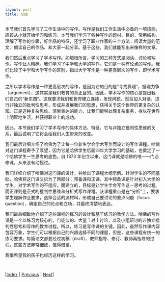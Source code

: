 ```yaml
---
layout: post
title: 总结
---
```


本节我们首先学习了工作生活中的写作。写作是我们工作生活中必备的一项技能，应该从小就开始学习和练习。本节我们学习了各种写作的题材、目的，常用结构，理解了写作的步骤，好作品的特征，还学习了职业作家的三个方法：阅读大量的范文、朗读自己的作品、和大家一起分享。基于这些，我们就能写出来像样的文章。

我们然后重点学习了学术写作。如培根所言，学习的三种方式是阅读、讨论和写作。写作让人精确。我们学习了中学和大学的写作。它们是一种有论点的写作。我们比较了中学和大学写作的区别，指出大学写作是一种更高层次的写作，即学术写作。

之所以学术写作是一种更高层次的写作，是因为它的目的是“寻找真理”，据理力争（argument），这其实是我们教育的真正目的。因此，学术写作的核心是提出我们自己的“新东西”。这就要求我们和世界建立连接，发现问题，然后加入对话，进行非独立的批判性思考，形成并发展我们的思想，获得关于这个世界的更复杂的认知。正是这种复杂思维、清晰表达的能力，让我们能够处理复杂事务，得以在世界上明智地生活，并获得职业上的成功。

因此，本节我们学习了学术写作的具体方法、特征，它与非独立批判性思维的关系，最后说明了它将会给我们人生带来的改变。

我们最后详细介绍了哈佛为了让每一位新生学会学术写作而设计的写作课程。哈佛对这门课程寄予了厚望，因为它是哈佛学生后面四年大学学习的基础，也奠定了一个哈佛学生一生思考的底色。自 1873 年创立以来，这门课就是哈佛的唯一一门必修课，从来没有动摇过。

我们详细介绍了哈佛对这门课的设计，并给出了课程大纲示例。针对学生的不同基础，哈佛将这门课又拆为了两部分：预备课和正课。其中预备课是针对初入大学的学生，对学术写作的不适应，而建立的，目标是让学生学会写作这一思考的过程。而正课则是正式的批判性思维和分析式写作课程。该课程重点是在“分析”上，要求学生理解作业要求，选择合适的源材料，形成自己要讨论的重点问题（focus question），确定自己的论点和立场，并最终清楚地表达。

我们最后细致地介绍了这些课程的练习的设计和基于练习的教学方法。哈佛的写作课是一个以练习为核心的，门徒似的、大量 1 对 1 讨论，以及小组研讨的非独立批判性思考和写作的教育过程。所以，练习是写作课的关键。因此，虽然写作课内容包容万象，学生们可以根据自己的兴趣选择不同的课题，但是，这些课程有统一的练习要求。每篇论文都要经过初稿（draft）、教师指导、修订、教师再指导的过程。这些方法非常细致，值得借鉴。

我很希望我的孩子也经历这样的学习。

<br/>

|[Index](../../) | [Previous](3-8-assign) | [Next](../..)|